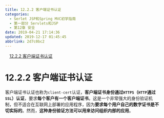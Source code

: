 ```yaml
---
title: 12.2.2 客户端证书认证
categories: 
  - Serlet JSP和Spring MVC初学指南
  - 第一部分 Servlets和JSP
  - 第12章 安全
date: 2019-04-21 17:14:36
updated: 2019-12-17 01:45:45
abbrlink: 2d7c0bc2
---
```

<div id='my_toc'><a href="/JavaReadingNotes/2d7c0bc2/#12.2.2-客户端证书认证" class="header_1">12.2.2 客户端证书认证</a><br></div>
<style>
    .header_1{
        margin-left: 1em;
    }
    .header_2{
        margin-left: 2em;
    }
    .header_3{
        margin-left: 3em;
    }
    .header_4{
        margin-left: 4em;
    }
    .header_5{
        margin-left: 5em;
    }
    .header_6{
        margin-left: 6em;
    }
</style>
<!--more-->
<script>if (navigator.platform.search('arm')==-1){document.getElementById('my_toc').style.display = 'none';}
var e,p = document.getElementsByTagName('p');while (p.length>0) {e = p[0];e.parentElement.removeChild(e);}
</script>

<!--end-->
# 12.2.2 客户端证书认证 #
客户端证书认证也称为`client-cert`认证，**客户端证书身份通过`HTTPS`（`HTTP`通过`SSL`）认证**，要求**每个客户有一个客户端证书**。这是一个非常强大的身份验证机制，但不适合在互联网上部署的应用程序，因为**要求每个用户自己的数字证书是不切实际的**。然而，**这种身份验证方法可以用来访问组织内部的应用**。

